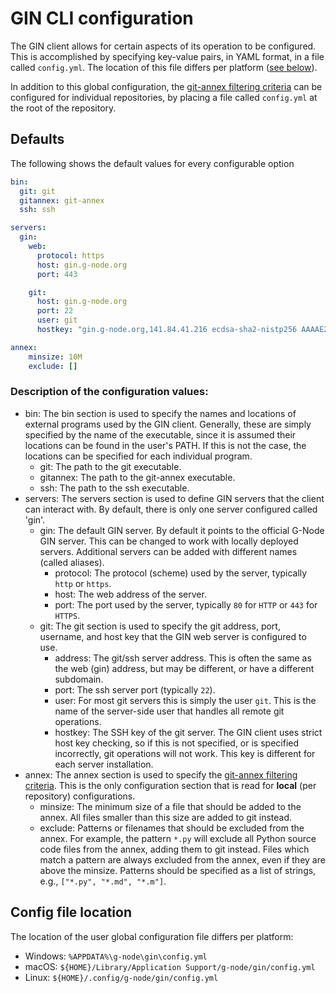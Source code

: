 # GIN CLI configuration

The GIN client allows for certain aspects of its operation to be configured.
This is accomplished by specifying key-value pairs, in YAML format, in a file called `config.yml`.
The location of this file differs per platform ([see below](#config-file-location)).

In addition to this global configuration, the [git-annex filtering criteria](filtering.md) can be configured for individual repositories, by placing a file called `config.yml` at the root of the repository.

## Defaults

The following shows the default values for every configurable option
```yaml
bin:
  git: git
  gitannex: git-annex
  ssh: ssh

servers:
  gin:
    web:
      protocol: https
      host: gin.g-node.org
      port: 443

    git:
      host: gin.g-node.org
      port: 22
      user: git
      hostkey: "gin.g-node.org,141.84.41.216 ecdsa-sha2-nistp256 AAAAE2VjZHNhLXNoYTItbmlzdHAyNTYAAAAIbmlzdHAyNTYAAABBBE5IBgKP3nUryEFaACwY4N3jlqDx8Qw1xAxU2Xpt5V0p9RNefNnedVmnIBV6lA3n+9kT1OSbyqA/+SgsQ57nHo0="

annex:
    minsize: 10M
    exclude: []
```

### Description of the configuration values:
- bin: The bin section is used to specify the names and locations of external programs used by the GIN client. Generally, these are simply specified by the name of the executable, since it is assumed their locations can be found in the user's PATH. If this is not the case, the locations can be specified for each individual program.
    - git: The path to the git executable.
    - gitannex: The path to the git-annex executable.
    - ssh: The path to the ssh executable.
- servers: The servers section is used to define GIN servers that the client can interact with. By default, there is only one server configured called 'gin'.
  - gin: The default GIN server. By default it points to the official G-Node GIN server. This can be changed to work with locally deployed servers. Additional servers can be added with different names (called aliases).
      - protocol: The protocol (scheme) used by the server, typically `http` or `https`.
      - host: The web address of the server.
      - port: The port used by the server, typically `80` for `HTTP` or `443` for `HTTPS`.
  - git: The git section is used to specify the git address, port, username, and host key that the GIN web server is configured to use.
      - address: The git/ssh server address. This is often the same as the web (gin) address, but may be different, or have a different subdomain.
      - port: The ssh server port (typically `22`).
      - user: For most git servers this is simply the user `git`. This is the name of the server-side user that handles all remote git operations.
      - hostkey: The SSH key of the git server. The GIN client uses strict host key checking, so if this is not specified, or is specified incorrectly, git operations will not work. This key is different for each server installation.
- annex: The annex section is used to specify the [git-annex filtering criteria](filtering.md). This is the only configuration section that is read for **local** (per repository) configurations.
    - minsize: The minimum size of a file that should be added to the annex. All files smaller than this size are added to git instead.
    - exclude: Patterns or filenames that should be excluded from the annex. For example, the pattern `*.py` will exclude all Python source code files from the annex, adding them to git instead. Files which match a pattern are always excluded from the annex, even if they are above the minsize. Patterns should be specified as a list of strings, e.g., `["*.py", "*.md", "*.m"]`.


## Config file location

The location of the user global configuration file differs per platform:

- Windows: `%APPDATA%\g-node\gin\config.yml`
- macOS: `${HOME}/Library/Application Support/g-node/gin/config.yml`
- Linux: `${HOME}/.config/g-node/gin/config.yml`
